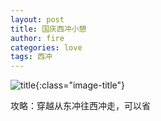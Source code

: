 ```yaml
---
layout: post
title: 国庆西冲小憩
author: fire
categories: love 
tags: 西冲
---
```


![title](https://image.sideproject.cn/titlex/titlex_042.jpg){:class="image-title"}

攻略：穿越从东冲往西冲走，可以省
